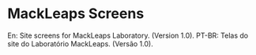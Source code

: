 # MackLeaps Screens
En: Site screens for MackLeaps Laboratory. (Version 1.0).
PT-BR: Telas do site do Laboratório MackLeaps. (Versão 1.0).
